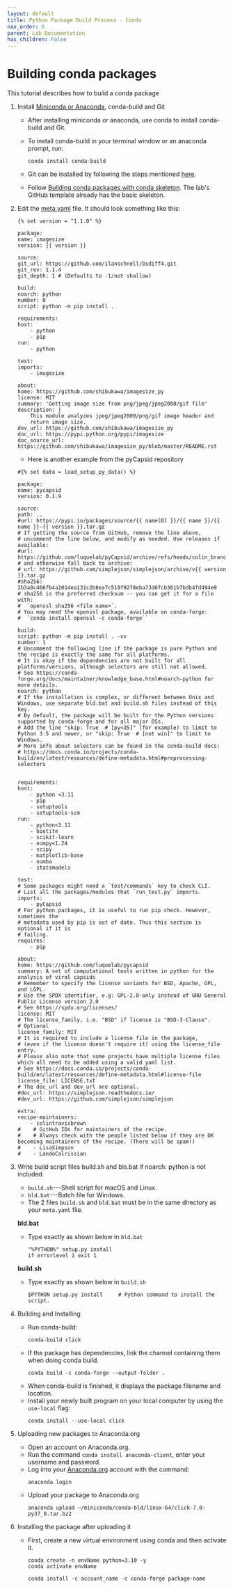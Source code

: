 ```yaml
---
layout: default
title: Python Package Build Process - Conda
nav_order: 6
parent: Lab Documentation 
has_children: False
---
```


# Building conda packages 

This tutorial describes how to build a conda package 

1. Install [Miniconda or Anaconda](https://docs.anaconda.com/anaconda/install/), conda-build and Git 

    - After installing miniconda or anaconda, use conda to install conda-build and Git.
    - To install conda-build in your terminal window or an anaconda prompt, run:

        ``` 
        conda install conda-build
        ```
    - Git can be installed by following the steps mentioned [here](https://github.com/git-guides/install-git).
    - Follow [Building conda packages with conda skeleton](https://docs.conda.io/projects/conda-build/en/latest/user-guide/tutorials/build-pkgs-skeleton.html). The lab's GitHub template already has the basic skeleton. 

2. Edit the [meta.yaml](https://docs.conda.io/projects/conda-build/en/latest/resources/define-metadata.html) file. It should look something like this:
    ```
    {% set version = "1.1.0" %}

    package:
    name: imagesize
    version: {{ version }}

    source:
    git_url: https://github.com/ilanschnell/bsdiff4.git
    git_rev: 1.1.4
    git_depth: 1 # (Defaults to -1/not shallow)

    build:
    noarch: python
    number: 0
    script: python -m pip install .

    requirements:
    host:
        - python
        - pip
    run:
        - python

    test:
    imports:
        - imagesize

    about:
    home: https://github.com/shibukawa/imagesize_py
    license: MIT
    summary: 'Getting image size from png/jpeg/jpeg2000/gif file'
    description: |
        This module analyzes jpeg/jpeg2000/png/gif image header and
        return image size.
    dev_url: https://github.com/shibukawa/imagesize_py
    doc_url: https://pypi.python.org/pypi/imagesize
    doc_source_url: https://github.com/shibukawa/imagesize_py/blob/master/README.rst

    ```

    - Here is another example from the pyCapsid repository 

    ```
    #{% set data = load_setup_py_data() %}

    package:
    name: pycapsid
    version: 0.1.9

    source:
    path: ..
    #url: https://pypi.io/packages/source/{{ name[0] }}/{{ name }}/{{ name }}-{{ version }}.tar.gz
    # If getting the source from GitHub, remove the line above,
    # uncomment the line below, and modify as needed. Use releases if available:
    #url: https://github.com/luquelab/pyCapsid/archive/refs/heads/colin_branch.zip
    # and otherwise fall back to archive:
    # url: https://github.com/simplejson/simplejson/archive/v{{ version }}.tar.gz
    #sha256: 2b3a0c466fb4a1014ea131c2b8ea7c519f9278eba73d6fcb361b7bdb4fd494e9
    # sha256 is the preferred checksum -- you can get it for a file with:
    #  `openssl sha256 <file name>`.
    # You may need the openssl package, available on conda-forge:
    #  `conda install openssl -c conda-forge``

    build:
    script: python -m pip install . -vv
    number: 1
    # Uncomment the following line if the package is pure Python and the recipe is exactly the same for all platforms.
    # It is okay if the dependencies are not built for all platforms/versions, although selectors are still not allowed.
    # See https://conda-forge.org/docs/maintainer/knowledge_base.html#noarch-python for more details.
    noarch: python
    # If the installation is complex, or different between Unix and Windows, use separate bld.bat and build.sh files instead of this key.
    # By default, the package will be built for the Python versions supported by conda-forge and for all major OSs.
    # Add the line "skip: True  # [py<35]" (for example) to limit to Python 3.5 and newer, or "skip: True  # [not win]" to limit to Windows.
    # More info about selectors can be found in the conda-build docs:
    # https://docs.conda.io/projects/conda-build/en/latest/resources/define-metadata.html#preprocessing-selectors


    requirements:
    host:
        - python <3.11
        - pip
        - setuptools
        - setuptools-scm
    run:
        - python<3.11
        - biotite
        - scikit-learn
        - numpy<1.24
        - scipy
        - matplotlib-base
        - numba
        - statsmodels

    test:
    # Some packages might need a `test/commands` key to check CLI.
    # List all the packages/modules that `run_test.py` imports.
    imports:
        - pyCapsid
    # For python packages, it is useful to run pip check. However, sometimes the
    # metadata used by pip is out of date. Thus this section is optional if it is
    # failing.
    requires:
        - pip

    about:
    home: https://github.com/luquelab/pycapsid
    summary: A set of computational tools written in python for the analysis of viral capsids
    # Remember to specify the license variants for BSD, Apache, GPL, and LGPL.
    # Use the SPDX identifier, e.g: GPL-2.0-only instead of GNU General Public License version 2.0
    # See https://spdx.org/licenses/
    license: MIT
    # The license_family, i.e. "BSD" if license is "BSD-3-Clause".
    # Optional
    license_family: MIT
    # It is required to include a license file in the package,
    # (even if the license doesn't require it) using the license_file entry.
    # Please also note that some projects have multiple license files which all need to be added using a valid yaml list.
    # See https://docs.conda.io/projects/conda-build/en/latest/resources/define-metadata.html#license-file
    license_file: LICENSE.txt
    # The doc_url and dev_url are optional.
    #doc_url: https://simplejson.readthedocs.io/
    #dev_url: https://github.com/simplejson/simplejson

    extra:
    recipe-maintainers:
        - colintravisbrown
    #    # GitHub IDs for maintainers of the recipe.
    #    # Always check with the people listed below if they are OK becoming maintainers of the recipe. (There will be spam!)
    #    - LisaSimpson
    #    - LandoCalrissian
    ```
3. Write build script files build.sh and bls.bat if noarch: python is not included.
    - ```build.sh```---Shell script for macOS and Linux.
    - ```bld.bat```---Batch file for Windows.   
    - The 2 files ```build.sh``` and ```bld.bat``` must be in the same directory as your ```meta.yaml``` file.

    **bld.bat**
    
    - Type exactly as shown below in ```bld.bat```
        ```
        "%PYTHON%" setup.py install
        if errorlevel 1 exit 1  
        ``` 

    **build.sh**

    - Type exactly as shown below in ```build.sh```
        ```
        $PYTHON setup.py install     # Python command to install the script.

        ```
4. Building and Installing 
    - Run conda-build:
        ```
        conda-build click
        ```
    - If the package has dependencies, link the channel containing them when doing conda build. 
        ```
        conda build -c conda-forge --output-folder .
        ```
    - When conda-build is finished, it displays the package filename and location. 
    - Install your newly built program on your local computer by using the ```use-local``` flag:
        ```
        conda install --use-local click
        ```

5. Uploading new packages to Anaconda.org
    - Open an account on Anaconda.org.
    - Run the command ```conda install anaconda-client```, enter your username and password. 
    - Log into your [Anaconda.org](http://anaconda.org/) account with the command:
        ```
        anaconda login
        ```
    - Upload your package to Anaconda.org
        ```
        anaconda upload ~/miniconda/conda-bld/linux-64/click-7.0-py37_0.tar.bz2
        ```

6. Installing the package after uploading it 
    - First, create a new virtual environment using conda and then activate it.

        ```
        conda create -n envName python=3.10 -y
        conda activate envName
        ```
        ```
        conda install -c account_name -c conda-forge package-name
        ```
